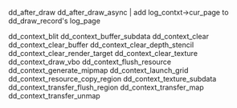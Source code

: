 dd_after_draw
	dd_after_draw_async | add log_contxt->cur_page to dd_draw_record's log_page
		


dd_context_blit
dd_context_buffer_subdata
dd_context_clear
dd_context_clear_buffer
dd_context_clear_depth_stencil
dd_context_clear_render_target
dd_context_clear_texture
dd_context_draw_vbo
dd_context_flush_resource
dd_context_generate_mipmap
dd_context_launch_grid
dd_context_resource_copy_region
dd_context_texture_subdata
dd_context_transfer_flush_region
dd_context_transfer_map
dd_context_transfer_unmap

